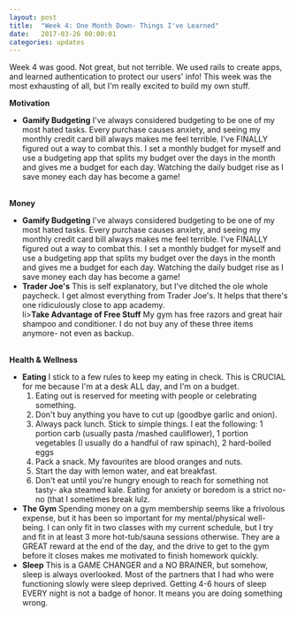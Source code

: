 ```yaml
---
layout: post
title:  "Week 4: One Month Down- Things I've Learned"
date:   2017-03-26 00:00:01
categories: updates
---
```


Week 4 was good. Not great, but not terrible. We used rails to create apps, and learned authentication to protect our users' info! This week was the most exhausting of all, but I'm really excited to build my own stuff.

<b>Motivation</b><br>
<ul>
<li><b>Gamify Budgeting</b> I've always considered budgeting to be one of my most hated tasks. Every purchase causes anxiety, and seeing my monthly credit card bill always makes me feel terrible. I've FINALLY figured out a way to combat this. I set a monthly budget for myself and use a budgeting app that splits my budget over the days in the month and gives me a budget for each day. Watching the daily budget rise as I save money each day has become a game!</li>
</ul>
<br>
<b>Money</b><br>
<ul>
<li><b>Gamify Budgeting</b> I've always considered budgeting to be one of my most hated tasks. Every purchase causes anxiety, and seeing my monthly credit card bill always makes me feel terrible. I've FINALLY figured out a way to combat this. I set a monthly budget for myself and use a budgeting app that splits my budget over the days in the month and gives me a budget for each day. Watching the daily budget rise as I save money each day has become a game!</li>
<li><b>Trader Joe's</b> This is self explanatory, but I've ditched the ole whole paycheck. I get almost everything from Trader Joe's. It helps that there's one ridiculously close to app academy.</li>
li><b>Take Advantage of Free Stuff</b> My gym has free razors and great hair shampoo and conditioner. I do not buy any of these three items anymore- not even as backup.</li>
</ul>
<br>
<b>Health & Wellness</b><br>
<ul>
<li><b>Eating</b> I stick to a few rules to keep my eating in check. This is CRUCIAL for me because I'm at a desk ALL day, and I'm on a budget.
	<ol>
      <li>Eating out is reserved for meeting with people or celebrating something.</li>
      <li>Don't buy anything you have to cut up (goodbye garlic and onion).</li>
      <li>Always pack lunch. Stick to simple things. I eat the following: 1 portion carb (usually pasta /mashed cauliflower), 1 portion vegetables (I usually do a handful of raw spinach), 2 hard-boiled eggs </li>
      <li>Pack a snack. My favourites are blood oranges and nuts.</li>
      <li>Start the day with lemon water, and eat breakfast.</li>
      <li>Don't eat until you're hungry enough to reach for something not tasty- aka steamed kale. Eating for anxiety or boredom is a strict no-no (that I sometimes break lulz.</li>
    </ol> 
</li>
<li><b>The Gym</b> Spending money on a gym membership seems like a frivolous expense, but it has been so important for my mental/physical well-being. I can only fit in two classes with my current schedule, but I try and fit in at least 3 more hot-tub/sauna sessions otherwise. They are a GREAT reward at the end of the day, and the drive to get to the gym before it closes makes me motivated to finish homework quickly.</li>
<li><b>Sleep</b> This is a GAME CHANGER and a NO BRAINER, but somehow, sleep is always overlooked. Most of the partners that I had who were functioning slowly were sleep deprived. Getting 4-6 hours of sleep EVERY night is not a badge of honor. It means you are doing something wrong.</li>
</ul>

